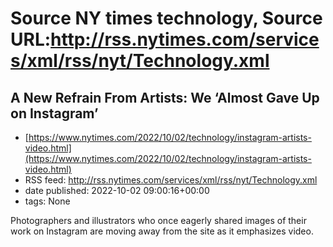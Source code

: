 # Source NY times technology, Source URL:http://rss.nytimes.com/services/xml/rss/nyt/Technology.xml

## A New Refrain From Artists: We ‘Almost Gave Up on Instagram’
 - [https://www.nytimes.com/2022/10/02/technology/instagram-artists-video.html](https://www.nytimes.com/2022/10/02/technology/instagram-artists-video.html)
 - RSS feed: http://rss.nytimes.com/services/xml/rss/nyt/Technology.xml
 - date published: 2022-10-02 09:00:16+00:00
 - tags: None

Photographers and illustrators who once eagerly shared images of their work on Instagram are moving away from the site as it emphasizes video.
